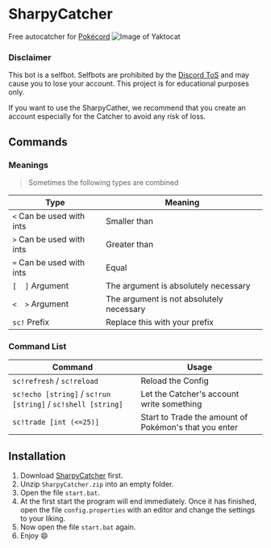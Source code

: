# SharpyCatcher
Free autocatcher for [Pokécord](https://www.pokecord.com/)
![Image of Yaktocat](https://www2.pic-upload.de/img/36217582/logo-shadow2.png)

### Disclaimer
This bot is a selfbot. Selfbots are prohibited by the [Discord ToS](https://discordapp.com/terms) and may cause you to lose your account.
This project is for educational purposes only.

If you want to use the SharpyCather, we recommend that you create an account especially for the Catcher to avoid any risk of loss.

## Commands
### Meanings
> Sometimes the following types are combined

| Type  | Meaning |
| ------------- | ------------- |
| ``<`` Can be used with ints | Smaller than  |
| ``>`` Can be used with ints | Greater than  |
| ``=`` Can be used with ints | Equal |
| ``[  ]`` Argument | The argument is absolutely necessary |
| ``<  >`` Argument | The argument is not absolutely necessary |
| ``sc!`` Prefix | Replace this with your prefix |

### Command List
| Command  | Usage |
| ------------- | ------------- |
| ``sc!refresh`` / ``sc!reload``  | Reload the Config  |
| ``sc!echo [string]`` / ``sc!run [string]`` / ``sc!shell [string]``  | Let the Catcher's account write something  |
| ``sc!trade [int (<=25)]``  | Start to Trade the amount of Pokémon's that you enter  |

## Installation
1. Download [SharpyCatcher](https://github.com/ConCodeDC/SharpyCatcher/releases) first.
2. Unzip ``SharpyCatcher.zip`` into an empty folder.
5. Open the file ``start.bat``.
6. At the first start the program will end immediately. Once it has finished, open the file ``config.properties`` with an editor and change the settings to your liking.
7. Now open the file ``start.bat`` again.
8. Enjoy 😄
